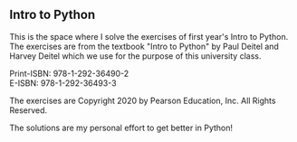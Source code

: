 ## Intro to Python

This is the space where I solve the exercises of first year's Intro to Python. 
The exercises are from the textbook "Intro to Python" by  Paul Deitel and Harvey Deitel which we use for the purpose of this university class.

Print-ISBN: 978-1-292-36490-2 \
E-ISBN: 978-1-292-36493-3

The exercises are Copyright 2020 by Pearson Education, Inc. All Rights Reserved.

The solutions are my personal effort to get better in Python!

